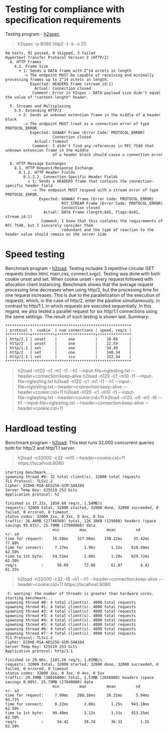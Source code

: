 # Testing for compliance with specification requirements
Testing program - [h2spec](https://github.com/summerwind/h2spec). 

> h2spec -p 8080 http2 -t -k -o 20

```
94 tests, 91 passed, 0 skipped, 3 failed
Hypertext Transfer Protocol Version 2 (HTTP/2)
  4. HTTP Frames
    4.2. Frame Size      
      × 1: Sends a DATA frame with 2^14 octets in length
        -> The endpoint MUST be capable of receiving and minimally processing frames up to 2^14 octets in length.
           Expected: HEADERS Frame (stream_id:1)
             Actual: Connection closed
            Comment: Error in h2spec - DATA payload size didn't equal the value of "content-length" header.  
 
  5. Streams and Multiplexing
    5.5. Extending HTTP/2      
      × 2: Sends an unknown extension frame in the middle of a header block
        -> The endpoint MUST treat as a connection error of type PROTOCOL_ERROR.
           Expected: GOAWAY Frame (Error Code: PROTOCOL_ERROR)
                     Connection closed
             Actual: Timeout
            Comment: I didn't find any references in RFC 7540 that unknown extension frame in the middle
                     of a header block should cause a connection error
 
  8. HTTP Message Exchanges
    8.1. HTTP Request/Response Exchange
      8.1.2. HTTP Header Fields
        8.1.2.2. Connection-Specific Header Fields          
          × 1: Sends a HEADERS frame that contains the connection-specific header field
            -> The endpoint MUST respond with a stream error of type PROTOCOL_ERROR.
               Expected: GOAWAY Frame (Error Code: PROTOCOL_ERROR)
                         RST_STREAM Frame (Error Code: PROTOCOL_ERROR)
                         Connection closed
                 Actual: DATA Frame (length:845, flags:0x01, stream_id:1)
                Comment: I know that this violates the requirements of RFC 7540, but I sincerely consider them
                         redundant and the type of reaction to the header value should remain on the server side   
```

# Speed testing
Benchmark program - [h2load](https://nghttp2.org/documentation/h2load.1.html). Testing includes 3 repetitive circular GET requests (index.html, main.css, connect.svgz). Testing was done with both cookie unset and set. When cookie unset - every request followed with allocation client instancing. Benchmark shows that the average request processing time decreases when using http/2, but the processing time for one request increases. This is due to the parallelization of the execution of requests, which, in the case of http/2, enter the pipeline simultaneously, in contrast to http/1.1, in which requests are executed sequentially. In this regard, we also tested a parallel request for six http/1.1 connections using the same settings. The result of such testing is shown last. Summary:

```
********************************************************
| protocol |  cookie  | num connections | speed, req/s |
***********+**********+*****************+***************
| http/1.1 | unset    |     one         |    10.08     |
| http/2   | unset    |     one         |    22.59     |
| http/1.1 | set      |     one         |    54.49     |
| http/2   | set      |     one         |    140.34    |
| http/1.1 | set      |     six         |    332.54    |
********************************************************
```

> h2load -n120 -c1 -m1 -t1 --h1 --input-file=ngtesting.txt --header=connection:keep-alive
> h2load -n120 -c1 -m10 -t1 --input-file=ngtesting.txt
> h2load -n120 -c1 -m1 -t1 --h1 --input-file=ngtesting.txt --header=connection:keep-alive --header=cookie:cid=11
> h2load -n120 -c1 -m10 -t1 --input-file=ngtesting.txt --header=cookie:cid=11
> h2load -n120 -c6 -m1 -t6 --h1 --input-file=ngtesting.txt --header=connection:keep-alive --header=cookie:cid=11

# Hardload testing
Benchmark program - [h2load](https://nghttp2.org/documentation/h2load.1.html). This test runs 32,000 concurrent queries both for http/2 and http/1.1 server.

> h2load -n32000 -c32 -m10 --header=cookie:cid=11  https://localhost:8080

```
starting benchmark...
spawning thread #0: 32 total client(s). 32000 total requests
TLS Protocol: TLSv1.2
Cipher: ECDHE-RSA-AES256-GCM-SHA384
Server Temp Key: X25519 253 bits
Application protocol: h2

finished in 17.22s, 1858.68 req/s, 1.54MB/s
requests: 32000 total, 32000 started, 32000 done, 32000 succeeded, 0 failed, 0 errored, 0 timeout
status codes: 32000 2xx, 0 3xx, 0 4xx, 0 5xx
traffic: 26.46MB (27746560) total, 126.38KB (129408) headers (space savings 95.01%), 25.79MB (27040000) data
                     min         max         mean         sd        +/- sd
time for request:    16.59ms    327.96ms    150.22ms     35.42ms    77.80%
time for connect:     7.17ms       1.96s       1.15s    618.49ms    62.50%
time to 1st byte:    59.55ms       2.00s       1.20s    629.72ms    62.50%
req/s           :      58.09       72.88       61.87        4.42    81.25%
```

> h2load -n32000 -c32 -t8 -m1 --h1 --header=connection:keep-alive --header=cookie:cid=11  https://localhost:8080

```
-t: warning: the number of threads is greater than hardware cores.
starting benchmark...
spawning thread #0: 4 total client(s). 4000 total requests
spawning thread #1: 4 total client(s). 4000 total requests
spawning thread #2: 4 total client(s). 4000 total requests
spawning thread #3: 4 total client(s). 4000 total requests
spawning thread #4: 4 total client(s). 4000 total requests
spawning thread #5: 4 total client(s). 4000 total requests
spawning thread #6: 4 total client(s). 4000 total requests
spawning thread #7: 4 total client(s). 4000 total requests
TLS Protocol: TLSv1.2
Cipher: ECDHE-RSA-AES256-GCM-SHA384
Server Temp Key: X25519 253 bits
Application protocol: http/1.1
 
finished in 29.06s, 1101.26 req/s, 1.01MB/s
requests: 32000 total, 32000 started, 32000 done, 32000 succeeded, 0 failed, 0 errored, 0 timeout
status codes: 32000 2xx, 0 3xx, 0 4xx, 0 5xx
traffic: 29.39MB (30816000) total, 2.53MB (2656000) headers (space savings 0.00%), 25.79MB (27040000) data
                     min         max         mean         sd        +/- sd
time for request:     7.99ms    208.16ms     26.31ms      5.94ms    93.71%
time for connect:     8.22ms       3.08s       1.25s    943.18ms    62.50%
time to 1st byte:    99.48ms       3.12s       1.31s    913.25ms    62.50%
req/s           :      34.42       38.74       36.31        1.25    62.50%
```
